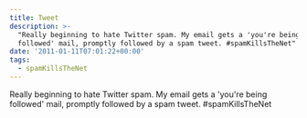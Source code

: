 ```yaml
---
title: Tweet
description: >-
  "Really beginning to hate Twitter spam. My email gets a 'you're being
  followed' mail, promptly followed by a spam tweet. #spamKillsTheNet"
date: '2011-01-11T07:01:22+00:00'
tags:
  - spamKillsTheNet
---
```

Really beginning to hate Twitter spam. My email gets a 'you're being followed' mail, promptly followed by a spam tweet. #spamKillsTheNet
